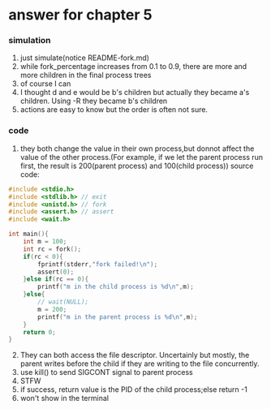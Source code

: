 # answer for chapter 5

### simulation
1. just simulate(notice README-fork.md)
2. while fork_percentage increases from 0.1 to 0.9, there are more and more children in the final process trees
3. of course I can
4. I thought d and e would be b's children but actually they became a's children. Using -R they became b's children
5. actions are easy to know but the order is often not sure.


### code


1. they both change the value in their own process,but donnot affect the value of the other process.(For example, if we let the parent process run first, the result is 200(parent process) and 100(child process))
source code:  
```c
#include <stdio.h>
#include <stdlib.h> // exit
#include <unistd.h> // fork
#include <assert.h> // assert
#include <wait.h>

int main(){
    int m = 100;
    int rc = fork();
    if(rc < 0){
        fprintf(stderr,"fork failed!\n");
        assert(0);
    }else if(rc == 0){
        printf("m in the child process is %d\n",m);
    }else{
        // wait(NULL);
        m = 200;
        printf("m in the parent process is %d\n",m);
    }
    return 0;
}
```

2. They can both access the file descriptor. Uncertainly but mostly, the parent writes before the child if they are writing to the file concurrently.
3. use kill() to send SIGCONT signal to parent process
4. STFW
5. if success, return value is the PID of the child process;else return -1
6. won't show in the terminal